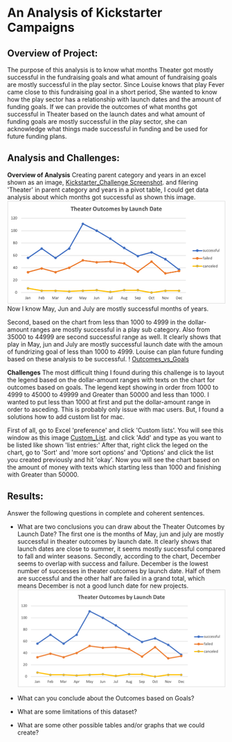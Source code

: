 # An Analysis of Kickstarter Campaigns
## Overview of Project: 
The purpose of this analysis is to know what months Theater got mostly successful in the fundraising goals and what amount of fundraising goals are mostly successful in the play sector. Since Louise knows that play Fever came close to this fundraising goal in a short period, She wanted to know how the play sector has a relationship with launch dates and the amount of funding goals. If we can provide the outcomes of what months got successful in Theater based on the launch dates and what amount of funding goals are mostly successful in the play sector, she can acknowledge what things made successful in funding and be used for future funding plans.

## Analysis and Challenges: 
**Overview of Analysis**
Creating parent category and years in an excel shown as an image, [Kickstarter_Challenge Screenshot](https://github.com/msjj622/kickstarter-analysis/blob/main/Kickstarter_Screenshot_1.png). and filering 'Theater' in parent category and years in a pivot table, I could get data analysis about which months got successful as shown this image. ![Theater_Outcomes_vs_Launch](https://github.com/msjj622/kickstarter-analysis/blob/main/Theater_Outcomes_vs_Launch.png) Now I know May, Jun and July are mostly successful months of years.

Second, based on the chart from less than 1000 to 4999 in the dollar-amount ranges are mostly successful in a play sub category. Also from 35000 to 44999 are second successful range as well. It clearly shows that play in May, jun and July are mostly successful launch date with the amoun of fundrizing goal of less than 1000 to 4999. Louise can plan future funding based on these analysis to be successful. ! [Outcomes_vs_Goals](https://github.com/msjj622/kickstarter-analysis/blob/main/Outcomes_vs_Goals.png)

**Challenges**
The most difficult thing I found during this challenge is to layout the legend based on the dollar-amount ranges with texts on the chart for outcomes based on goals. The legend kept showing in order from 1000 to 4999 to 45000 to 49999 and Greater than 50000 and less than 1000. I wanted to put less than 1000 at first and put the dollar-amount range in order to asceding. This is probably only issue with mac users. But, I found a solutions how to add custom list for mac.

First of all, go to Excel 'preference' and click 'Custom lists'. You will see this window as this image [Custom_List](https://github.com/msjj622/kickstarter-analysis/blob/main/Custom_list.png). and click 'Add' and type as you want to be listed like shown 'list entries:' After that, right click the leged on the chart, go to 'Sort' and 'more sort options' and 'Options' and click the list you created previously and hit 'okay'. Now you will see the chart based on the amount of money with texts which starting less than 1000 and finishing with Greater than 50000.

## Results: 
Answer the following questions in complete and coherent sentences.
- What are two conclusions you can draw about the Theater Outcomes by Launch Date?
The first one is the months of May, jun and july are mostly successful in theater outcomes by launch date. It clearly shows that launch dates are close to summer, it seems mostly successful compared to fall and winter seasons. Secondly, according to the chart, December seems to overlap with success and failure. December is the lowest number of successes in theater outcomes by launch date. Half of them are successful and the other half are failed in a grand total, which means December is not a good lunch date for new projects.
![Thewater Outcomes by Lunch data](https://github.com/msjj622/kickstarter-analysis/blob/main/Theater_Outcomes_vs_Launch.png)


- What can you conclude about the Outcomes based on Goals?
- What are some limitations of this dataset?
- What are some other possible tables and/or graphs that we could create?
